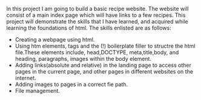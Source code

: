 In this project I am going to build a basic recipe website. The website will consist of a main index page which will have links to a few recipes.
This project will demonstrate the skills that I have learned, and acquired while learning the foundations of html.
The skills enlisted are as follows:
- Creating a webpage using html.
- Using htm elements, tags and the (!) boilerplate filler to structre the html file.These elements include, head,DOCTYPE, meta,title,body, and heading, paragraphs, images within the body element.
- Adding links(absolute and relative) in the landing page to access other pages in the current page, and other pages in different websites on the internet.
- Adding images to pages in a correct fie path.
- File management.